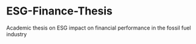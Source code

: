 # ESG-Finance-Thesis
Academic thesis on ESG impact on financial performance in the fossil fuel industry
